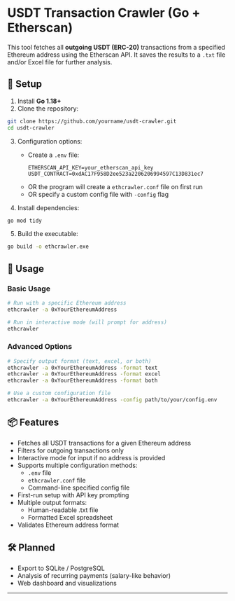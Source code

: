 # USDT Transaction Crawler (Go + Etherscan)

This tool fetches all **outgoing USDT (ERC-20)** transactions from a specified Ethereum address using the Etherscan API. It saves the results to a `.txt` file and/or Excel file for further analysis.

## 🔧 Setup

1. Install **Go 1.18+**
2. Clone the repository:
```bash
git clone https://github.com/yourname/usdt-crawler.git
cd usdt-crawler
```

3. Configuration options:
   - Create a `.env` file:
     ```
     ETHERSCAN_API_KEY=your_etherscan_api_key
     USDT_CONTRACT=0xdAC17F958D2ee523a2206206994597C13D831ec7
     ```
   - OR the program will create a `ethcrawler.conf` file on first run
   - OR specify a custom config file with `-config` flag

4. Install dependencies:
```bash
go mod tidy
```

5. Build the executable:
```bash
go build -o ethcrawler.exe
```

## 🚀 Usage

### Basic Usage
```bash
# Run with a specific Ethereum address
ethcrawler -a 0xYourEthereumAddress

# Run in interactive mode (will prompt for address)
ethcrawler
```

### Advanced Options
```bash
# Specify output format (text, excel, or both)
ethcrawler -a 0xYourEthereumAddress -format text
ethcrawler -a 0xYourEthereumAddress -format excel
ethcrawler -a 0xYourEthereumAddress -format both

# Use a custom configuration file
ethcrawler -a 0xYourEthereumAddress -config path/to/your/config.env
```

## 📦 Features

- Fetches all USDT transactions for a given Ethereum address
- Filters for outgoing transactions only
- Interactive mode for input if no address is provided
- Supports multiple configuration methods:
  - `.env` file
  - `ethcrawler.conf` file
  - Command-line specified config file
- First-run setup with API key prompting
- Multiple output formats:
  - Human-readable .txt file
  - Formatted Excel spreadsheet
- Validates Ethereum address format

## 🛠️ Planned

- Export to SQLite / PostgreSQL
- Analysis of recurring payments (salary-like behavior)
- Web dashboard and visualizations

----------
